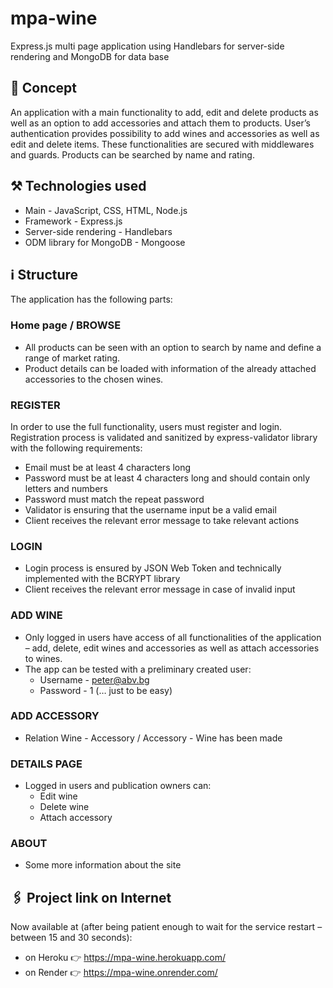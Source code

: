 # mpa-wine
Express.js multi page application using Handlebars for server-side rendering and MongoDB for data base
## :speech_balloon: Concept
An application with a main functionality to add, edit and delete products as well as an option to add accessories and attach them to products. User’s authentication provides possibility to add wines and accessories as well as edit and delete items. These functionalities are secured with middlewares and guards. 
Products can be searched by name and rating.
## :hammer_and_pick: Technologies used 
* Main - JavaScript, CSS, HTML, Node.js
* Framework - Express.js
* Server-side rendering - Handlebars
* ODM library for MongoDB - Mongoose
## :information_source: Structure
The application has the following parts:
### Home page / BROWSE
* All products can be seen with an option to search by name and define a range of market rating. 
* Product details can be loaded with information of the already attached accessories to the chosen wines.
### REGISTER
In order to use the full functionality, users must register and login.
Registration process is validated and sanitized by express-validator library with the following requirements:
* Email must be at least 4 characters long
* Password must be at least 4 characters long and should contain only letters and numbers
* Password must match the repeat password
* Validator is ensuring that the username input be a valid email
* Client receives the relevant error message to take relevant actions
### LOGIN
* Login process is ensured by JSON Web Token and technically implemented with the BCRYPT library 
* Client receives the relevant error message in case of invalid input
### ADD WINE
* Only logged in users have access of all functionalities of the application – add, delete, edit wines and accessories as well as attach accessories  to wines.
* The app can be tested with a preliminary created user:
    * Username - peter@abv.bg
    * Password - 1 (… just to be easy)
### ADD ACCESSORY
* Relation Wine - Accessory / Accessory - Wine has been made
### DETAILS PAGE
* Logged in users and publication owners can:
    * Edit wine
    * Delete wine
    * Attach accessory
### ABOUT
* Some more information about the site
## :paperclips: Project link on Internet
Now available at (after being patient enough to wait for the service restart – between 15 and 30 seconds): 
* on Heroku :point_right: https://mpa-wine.herokuapp.com/
* on Render :point_right: https://mpa-wine.onrender.com/